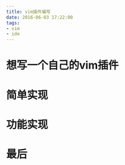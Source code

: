 ```yaml
---
title: vim插件编写
date: 2016-06-03 17:22:00
tags:
- vim
- ide
---
```


# 想写一个自己的vim插件
# 简单实现
# 功能实现
# 最后
